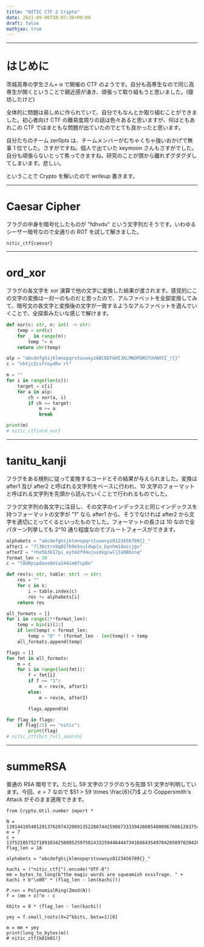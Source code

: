 ```yaml
---
title: "NITIC CTF 2 Crypto"
date: 2021-09-06T18:07:38+09:00
draft: false
mathjax: true
---
```


---
# はじめに
茨城高専の学生さん+ α で開催の CTF のようです。自分も高専生なので同じ高専生が開くということで親近感が湧き、頑張って取り組もうと思いました。(寝坊したけど)

全体的に問題は易しめに作られていて、自分でもなんとか取り組むことができました。初心者向け CTF の難易度周りの話は色々あると思いますが、何はともあれこの CTF ではまともな問題が出ていたのでとても良かったと思います。

自分たちのチーム zer0pts は、チームメンバーがむちゃくちゃ強いおかげで無事 1 位でした。さすがですね。個人で出ていた keymoon さんもさすがでした。自分も頑張らないとって焦ってきますね。研究のことが頭から離れずグダグダしてしまいます。悲しい。

ということで Crypto を解いたので writeup 書きます。

---
# Caesar Cipher
フラグの中身を暗号化したものが "fdhvdu" という文字列だそうです。いわゆるシーザー暗号なので全通りの ROT を試して解きました。

```nitic_ctf{caesar}```

---
# ord_xor
フラグの各文字を xor 演算で他の文字に変換した結果が渡されます。感覚的にこの文字の変換は一対一のものだと思ったので、アルファベットを全部変換してみて、暗号文の各文字と変換後の文字が一致するようなアルファベットを選んでいくことで、全探索みたいな感じで解けます。

```python
def xor(c: str, n: int) -> str:
    temp = ord(c)
    for _ in range(n):
        temp ^= n
    return chr(temp)

alp = "abcdefghijklmnopqrstuvwxyzABCDEFGHIJKLMNOPQRSTUVWXYZ_!{}"
c = "nhtjcZcsfroydRx`rl"

m = ""
for i in range(len(c)):
    target = c[i]
    for a in alp:
        ch = xor(a, i)
        if ch == target:
            m += a
            break

print(m)
# nitic_ctf{ord_xor}
```

---

# tanitu_kanji
フラグをある規則に従って変換するコードとその結果が与えられました。変換は after1 及び after2 と呼ばれる文字列をベースに行われ、10 文字のフォーマットと呼ばれる文字列を先頭から読んでいくことで行われるものでした。

フラグ文字列の各文字に注目し、その文字のインデックスと同じインデックスを持つフォーマットの文字が "1" なら after1 から、そうでなければ after2 から文字を適切にとってくるといったものでした。フォーマットの長さは 10 なので全パターン列挙しても 2^10 通り程度なのでブルートフォースができます。

```python
alphabets = "abcdefghijklmnopqrstuvwxyz0123456789{}_"
after1 = "fl38ztrx6q027k9e5su}dwp{o_bynhm14aicjgv"
after2 = "rho5b3k17pi_eytm2f94ujxsdvgcwl{}a086znq"
format_len = 10
c = "l0d0pipdave0dia244im6fsp8x"

def rev(s: str, table: str) -> str:
    res = ""
    for c in s:
        i = table.index(c)
        res += alphabets[i]
    return res

all_formats = []
for i in range(2**format_len):
    temp = bin(i)[2:]
    if len(temp) < format_len:
        temp = "0" * (format_len - len(temp)) + temp
    all_formats.append(temp)

flags = []
for fmt in all_formats:
    m = c
    for i in range(len(fmt)):
        f = fmt[i]
        if f == "1":
            m = rev(m, after1)
        else:
            m = rev(m, after2)

        flags.append(m)

for flag in flags:
    if flag[:5] == "nitic":
        print(flag)
# nitic_ctf{bit_full_search}
```

---

# summeRSA
普通の RSA 暗号です。ただし 59 文字のフラグのうち先頭 51 文字が判明しています。今回、$e = 7$ なので $51 > 59 \times \frac{6}{7}$ より Coppersmith's Attack がそのまま適用できます。

```sage
from Crypto.Util.number import *

N = 139144195401291376287432009135228874425906733339426085480096768612837545660658559348449396096584313866982260011758274989304926271873352624836198271884781766711699496632003696533876991489994309382490275105164083576984076280280260628564972594554145121126951093422224357162795787221356643193605502890359266274703
e = 7
c = 137521057527189103425088525975824332594464447341686435497842858970204288096642253643188900933280120164271302965028579612429478072395471160529450860859037613781224232824152167212723936798704535757693154000462881802337540760439603751547377768669766050202387684717051899243124941875016108930932782472616565122310
flag_len = 18

alphabets = "abcdefghijklmnopqrstuvwxyz0123456789{}_"

kachi = ("nitic_ctf{").encode("UTF-8")
mm = bytes_to_long(b"the magic words are squeamish ossifrage. " + kachi + b"\x00" * (flag_len - len(kachi)))

P.<x> = PolynomialRing(Zmod(N))
f = (mm + x)^e - c

kbits = 8 * (flag_len - len(kachi))

yey = f.small_roots(X=2^kbits, beta=1)[0]

m = mm + yey
print(long_to_bytes(m))
# nitic_ctf{k01k01!}
```
